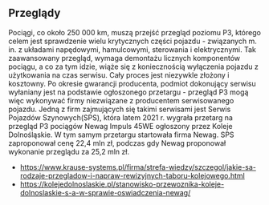 ## Przeglądy
Pociągi, co około 250 000 km, muszą przejść przegląd poziomu P3, którego celem jest sprawdzenie wielu krytycznych części pojazdu - związanych m. in. z układami napędowymi, hamulcowymi, sterowania i elektrycznymi. Tak zaawansowany przegląd, wymaga demontażu licznych komponentów pociągu, a co za tym idzie, wiąże się z koniecznością wyłączenia pojazdu z użytkowania na czas serwisu. Cały proces jest niezywkle złożony i kosztowny. Po okresie gwarancji producenta, podmiot dokonujący serwisu wyłaniany jest na podstawie ogłoszonego przetargu - przegląd P3 mogą więc wykonywać firmy niezwiązane z producentem serwisowanego pojazdu. Jedną z firm zajmujących się takimi serwisami jest Serwis Pojazdów Szynowych(SPS), która latem 2021 r. wygrała przetarg na przegląd P3 pociągów Newag Impuls 45WE ogłoszony przez Koleje Dolnośląskie. W tym samym przetargu startowała firma Newag. SPS zaproponował cenę 22,4 mln zł, podczas gdy Newag proponował wykonanie przeglądu za 25,2 mln zł. 

 - https://www.krause-systems.pl/firma/strefa-wiedzy/szczegol/jakie-sa-rodzaje-przegladow-i-napraw-rewizyjnych-taboru-kolejowego.html
 - https://kolejedolnoslaskie.pl/stanowisko-przewoznika-koleje-dolnoslaskie-s-a-w-sprawie-oswiadczenia-newag/
